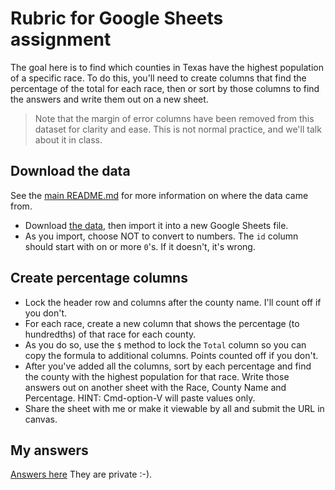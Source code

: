 # Rubric for Google Sheets assignment

The goal here is to find which counties in Texas have the highest population of a specific race. To do this, you'll need to create columns that find the percentage of the total for each race, then or sort by those columns to find the answers and write them out on a new sheet.

> Note that the margin of error columns have been removed from this dataset for clarity and ease. This is not normal practice, and we'll talk about it in class.

## Download the data

See the [main README.md](README.md) for more information on where the data came from.

- Download [the data](ACSDT5Y2017.B03002.csv?raw=true), then import it into a new Google Sheets file.
- As you import, choose NOT to convert to numbers. The `id` column should start with on or more `0`'s. If it doesn't, it's wrong.

## Create percentage columns

- Lock the header row and columns after the county name. I'll count off if you don't.
- For each race, create a new column that shows the percentage (to hundredths) of that race for each county.
- As you do so, use the `$` method to lock the `Total` column so you can copy the formula to additional columns. Points counted off if you don't.
- After you've added all the columns, sort by each percentage and find the county with the highest population for that race. Write those answers out on another sheet with the Race, County Name and Percentage. HINT: Cmd-option-V will paste values only.
- Share the sheet with me or make it viewable by all and submit the URL in canvas.

## My answers

[Answers here](https://docs.google.com/spreadsheets/d/1unx5IuH-fNcZZcHEPD_5w74XFixtmSPXmOPuEGOdrwM/edit#gid=245873501) They are private :-).
